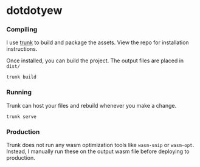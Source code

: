 # dotdotyew

### Compiling

I use [trunk](https://github.com/thedodd/trunk) to build and package the assets. View the repo for installation instructions.


Once installed, you can build the project. The output files are placed in `dist/`
```
trunk build
```

### Running

Trunk can host your files and rebuild whenever you make a change.

```
trunk serve
```

### Production

Trunk does not run any wasm optimization tools like `wasm-snip` or `wasm-opt`. Instead, I manually run these on the output wasm file before deploying to production.
